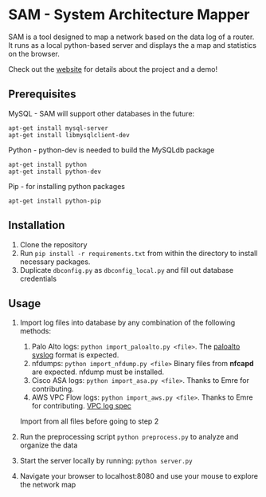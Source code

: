 # SAM - System Architecture Mapper

SAM is a tool designed to map a network based on the data log of a router.
It runs as a local python-based server and displays the a map and statistics on the browser.

Check out the [website](http://sam.centralus.cloudapp.azure.com) for details about the project and a demo!

## Prerequisites

MySQL - SAM will support other databases in the future:

    apt-get install mysql-server
    apt-get install libmysqlclient-dev

Python - python-dev is needed to build the MySQLdb package

    apt-get install python
    apt-get install python-dev

Pip - for installing python packages

    apt-get install python-pip

## Installation

1. Clone the repository
2. Run `pip install -r requirements.txt` from within the directory to install necessary packages.
3. Duplicate `dbconfig.py` as `dbconfig_local.py` and fill out database credentials

## Usage

1. Import log files into database by any combination of the following methods:
   1. Palo Alto logs: `python import_paloalto.py <file>`. The [paloalto syslog](https://www.paloaltonetworks.com/documentation/61/pan-os/pan-os/reports-and-logging/syslog-field-descriptions.html) format is expected.
   2. nfdumps: `python import_nfdump.py <file>` Binary files from **nfcapd** are expected. nfdump must be installed.
   3. Cisco ASA logs: `python import_asa.py <file>`.  Thanks to Emre for contributing. 
   4. AWS VPC Flow logs: `python import_aws.py <file>`. Thanks to Emre for contributing. [VPC log spec](http://docs.aws.amazon.com/AmazonVPC/latest/UserGuide/flow-logs.html#flow-log-records)  

   Import from all files before going to step 2

2. Run the preprocessing script `python preprocess.py` to analyze and organize the data

3. Start the server locally by running: `python server.py`

4. Navigate your browser to localhost:8080 and use your mouse to explore the network map

